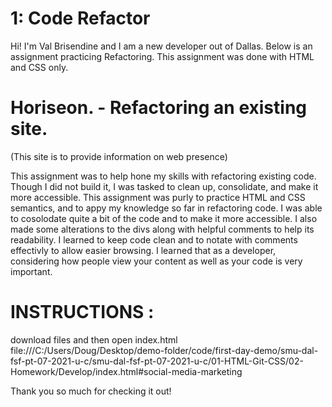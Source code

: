 # 1: Code Refactor

Hi! I'm Val Brisendine and I am a new developer out of Dallas. 
Below is an assignment practicing Refactoring. This assignment was done with HTML and CSS only. 

# Horiseon. - Refactoring an existing site.
(This site is to provide information on web presence) 

This assignment was to help hone my skills with refactoring existing code. Though I did not build it, I was tasked to clean up, consolidate, and make it more accessible.
This assignment was purly to practice HTML and CSS semantics, and to appy my knowledge so far in refactoring code.
I was able to cosolodate quite a bit of the code and to make it more accessible. I also made some alterations to the divs along with helpful comments to help its readability.
I learned to keep code clean and to notate with comments effectivly to allow easier browsing. I learned that as a developer, considering how people view your content as well as your code is very important.

# INSTRUCTIONS : 
download files and then open index.html 
file:///C:/Users/Doug/Desktop/demo-folder/code/first-day-demo/smu-dal-fsf-pt-07-2021-u-c/smu-dal-fsf-pt-07-2021-u-c/01-HTML-Git-CSS/02-Homework/Develop/index.html#social-media-marketing

Thank you so much for checking it out!
